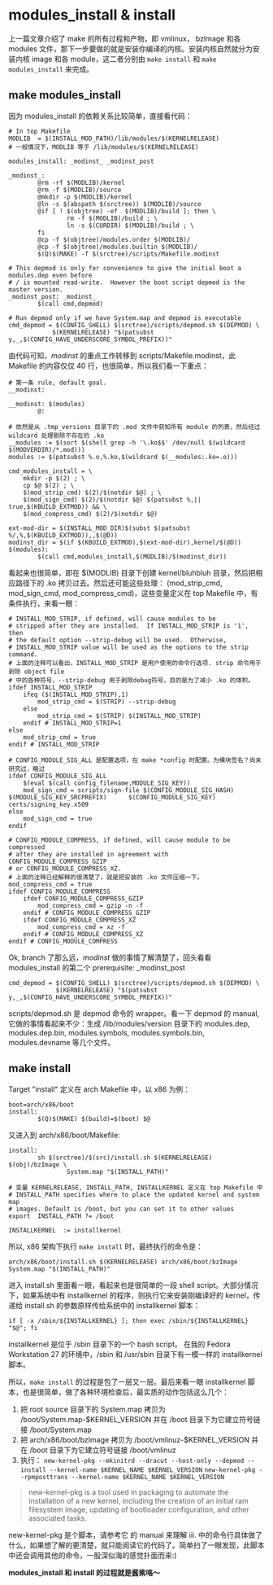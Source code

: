 # modules_install & install

上一篇文章介绍了 make 的所有过程和产物，即 vmlinux， bzImage 和各 modules 文件，那下一步要做的就是安装你编译的内核。安装内核自然就分为安装内核 image 和各 module，这二者分别由  `make install` 和 `make modules_install` 来完成。

## make modules_install

因为 modules_install 的依赖关系比较简单，直接看代码：

	# In top Makefile
	MODLIB  = $(INSTALL_MOD_PATH)/lib/modules/$(KERNELRELEASE)
	# 一般情况下，MODLIB 等于 /lib/modules/$(KERNELRELEASE)

	modules_install: _modinst_ _modinst_post

	_modinst_:
	        @rm -rf $(MODLIB)/kernel
	        @rm -f $(MODLIB)/source
	        @mkdir -p $(MODLIB)/kernel
	        @ln -s $(abspath $(srctree)) $(MODLIB)/source
	        @if [ ! $(objtree) -ef  $(MODLIB)/build ]; then \
	                rm -f $(MODLIB)/build ; \
	                ln -s $(CURDIR) $(MODLIB)/build ; \
	        fi
	        @cp -f $(objtree)/modules.order $(MODLIB)/
	        @cp -f $(objtree)/modules.builtin $(MODLIB)/
	        $(Q)$(MAKE) -f $(srctree)/scripts/Makefile.modinst

	# This depmod is only for convenience to give the initial boot a modules.dep even before
	# / is mounted read-write.  However the boot script depmod is the master version.
	_modinst_post: _modinst_
	        $(call cmd,depmod)

	# Run depmod only if we have System.map and depmod is executable
	cmd_depmod = $(CONFIG_SHELL) $(srctree)/scripts/depmod.sh $(DEPMOD) \
	            $(KERNELRELEASE) "$(patsubst y,_,$(CONFIG_HAVE_UNDERSCORE_SYMBOL_PREFIX))"

由代码可知，_modinst_ 的重点工作转移到 scripts/Makefile.modinst，此 Makefile 的内容仅仅 40 行，也很简单，所以我们看一下重点：

	# 第一条 rule, default goal.	
	__modinst:

	__modinst: $(modules)
	        @:

	# 依然是从 .tmp_versions 目录下的 .mod 文件中获知所有 module 的列表，然后经过 wildcard 处理剔除不存在的 .ko
	__modules := $(sort $(shell grep -h '\.ko$$' /dev/null $(wildcard $(MODVERDIR)/*.mod)))
	modules := $(patsubst %.o,%.ko,$(wildcard $(__modules:.ko=.o)))

	cmd_modules_install = \
	    mkdir -p $(2) ; \
	    cp $@ $(2) ; \
	    $(mod_strip_cmd) $(2)/$(notdir $@) ; \
	    $(mod_sign_cmd) $(2)/$(notdir $@) $(patsubst %,|| true,$(KBUILD_EXTMOD)) && \
	    $(mod_compress_cmd) $(2)/$(notdir $@)

	ext-mod-dir = $(INSTALL_MOD_DIR)$(subst $(patsubst %/,%,$(KBUILD_EXTMOD)),,$(@D))
	modinst_dir = $(if $(KBUILD_EXTMOD),$(ext-mod-dir),kernel/$(@D))
	$(modules):
	        $(call cmd,modules_install,$(MODLIB)/$(modinst_dir))

看起来也很简单，即在 $(MODLIB) 目录下创建 kernel/bluhbluh 目录，然后把相应路径下的 .ko 拷贝过去。然后还可能这些处理： (mod_strip_cmd, mod_sign_cmd, mod_compress_cmd)，这些变量定义在 top Makefile 中，有条件执行，来看一眼：

	# INSTALL_MOD_STRIP, if defined, will cause modules to be
	# stripped after they are installed.  If INSTALL_MOD_STRIP is '1', then
	# the default option --strip-debug will be used.  Otherwise,
	# INSTALL_MOD_STRIP value will be used as the options to the strip command.
	# 上面的注释可以看出，INSTALL_MOD_STRIP 是用户使用的命令行选项. strip 命令用于剥除 object file
	# 中的各种符号，--strip-debug 用于剥除debug符号，目的是为了减小 .ko 的体积。
	ifdef INSTALL_MOD_STRIP
		ifeq ($(INSTALL_MOD_STRIP),1)
			mod_strip_cmd = $(STRIP) --strip-debug
		else
			mod_strip_cmd = $(STRIP) $(INSTALL_MOD_STRIP)
		endif # INSTALL_MOD_STRIP=1
	else
		mod_strip_cmd = true 
	endif # INSTALL_MOD_STRIP

	# CONFIG_MODULE_SIG_ALL 是配置选项，在 make *config 时配置。为模块签名？尚未研究过，略过
	ifdef CONFIG_MODULE_SIG_ALL
		$(eval $(call config_filename,MODULE_SIG_KEY))
		mod_sign_cmd = scripts/sign-file $(CONFIG_MODULE_SIG_HASH) $(MODULE_SIG_KEY_SRCPREFIX)		$(CONFIG_MODULE_SIG_KEY) certs/signing_key.x509
	else
		mod_sign_cmd = true
	endif

	# CONFIG_MODULE_COMPRESS, if defined, will cause module to be compressed
	# after they are installed in agreement with CONFIG_MODULE_COMPRESS_GZIP
	# or CONFIG_MODULE_COMPRESS_XZ.
	# 上面的注释已经解释的很清楚了，就是把安装的 .ko 文件压缩一下。
	mod_compress_cmd = true
	ifdef CONFIG_MODULE_COMPRESS
		ifdef CONFIG_MODULE_COMPRESS_GZIP
			mod_compress_cmd = gzip -n -f
		endif # CONFIG_MODULE_COMPRESS_GZIP
		ifdef CONFIG_MODULE_COMPRESS_XZ
			mod_compress_cmd = xz -f
		endif # CONFIG_MODULE_COMPRESS_XZ
	endif # CONFIG_MODULE_COMPRESS

Ok, branch 了那么远，_modinst_ 做的事情了解清楚了，回头看看 modules_install 的第二个 prerequisite: _modinst_post

	cmd_depmod = $(CONFIG_SHELL) $(srctree)/scripts/depmod.sh $(DEPMOD) \
	             $(KERNELRELEASE) "$(patsubst y,_,$(CONFIG_HAVE_UNDERSCORE_SYMBOL_PREFIX))"

scripts/depmod.sh 是 depmod 命令的 wrapper。看一下 depmod 的 manual, 它做的事情看起来不少：生成 /lib/modules/version 目录下的 modules.dep, modules.dep.bin, modules.symbols, modules.symbols.bin, modules.devname 等几个文件。

## make install

Target "install" 定义在 arch Makefile 中，以 x86 为例：

	boot=arch/x86/boot
	install:
	        $(Q)$(MAKE) $(build)=$(boot) $@

又进入到 arch/x86/boot/Makefile:

	
	install:
	        sh $(srctree)/$(src)/install.sh $(KERNELRELEASE) $(obj)/bzImage \
	                System.map "$(INSTALL_PATH)"

	# 变量 KERNELRELEASE, INSTALL_PATH, INSTALLKERNEL 定义在 top Makefile 中
	# INSTALL_PATH specifies where to place the updated kernel and system map
	# images. Default is /boot, but you can set it to other values
	export  INSTALL_PATH ?= /boot

	INSTALLKERNEL  := installkernel

所以, x86 架构下执行 `make install` 时，最终执行的命令是：

	arch/x86/boot/install.sh $(KERNELRELEASE) arch/x86/boot/bzImage System.map "$(INSTALL_PATH)"

进入 install.sh 里面看一眼，看起来也是很简单的一段 shell script。大部分情况下，如果系统中有 installkernel 的程序，则执行它来安装刚编译好的 kernel，传递给 install.sh 的参数原样传给系统中的 installkernel 脚本：

	if [ -x /sbin/${INSTALLKERNEL} ]; then exec /sbin/${INSTALLKERNEL} "$@"; fi

installkernel 是位于 /sbin 目录下的一个 bash script。 在我的 Fedora Workstation 27 的环境中，/sbin 和 /usr/sbin 目录下有一模一样的 installkernel 脚本。

所以，`make install` 的过程是包了一层又一层。最后来看一眼 installkernel 脚本，也是很简单，做了各种环境检查后，最实质的动作包括这么几个：

1. 把 root source 目录下的 System.map 拷贝为 /boot/System.map-$KERNEL_VERSION 并在 /boot 目录下为它建立符号链接 /boot/System.map
2. 把 arch/x86/boot/bzImage 拷贝为 /boot/vmlinuz-$KERNEL_VERSION 并在 /boot 目录下为它建立符号链接 /boot/vmlinuz
3. 执行：
	`new-kernel-pkg --mkinitrd --dracut --host-only --depmod --install --kernel-name $KERNEL_NAME $KERNEL_VERSION`
	`new-kernel-pkg --rpmposttrans --kernel-name $KERNEL_NAME $KERNEL_VERSION`

>new-kernel-pkg is a tool used in packaging to automate the installation of a new kernel, including the creation of an initial ram filesystem image, updating of bootloader configuration, and other associated tasks.

new-kernel-pkg 是个脚本，请参考它 的 manual 来理解 iii. 中的命令行具体做了什么，如果想了解的更清楚，就只能阅读它的代码了。简单扫了一眼发现，此脚本中还会调用其他的命令，一股深似海的感觉扑面而来:)

**modules_install 和 install 的过程就是酱紫咯～**
